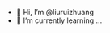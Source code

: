 - 👋 Hi, I’m @liuruizhuang
- 🌱 I’m currently learning ...

<!---
liuruizhuang/liuruizhuang is a ✨ special ✨ repository because its `README.md` (this file) appears on your GitHub profile.
You can click the Preview link to take a look at your changes.
--->

